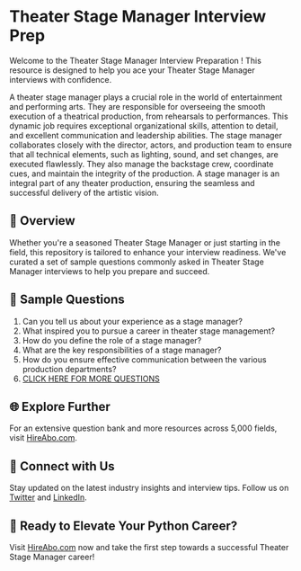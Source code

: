 # Theater Stage Manager Interview Prep

Welcome to the Theater Stage Manager Interview Preparation ! This resource is designed to help you ace your Theater Stage Manager interviews with confidence.

A theater stage manager plays a crucial role in the world of entertainment and performing arts. They are responsible for overseeing the smooth execution of a theatrical production, from rehearsals to performances. This dynamic job requires exceptional organizational skills, attention to detail, and excellent communication and leadership abilities. The stage manager collaborates closely with the director, actors, and production team to ensure that all technical elements, such as lighting, sound, and set changes, are executed flawlessly. They also manage the backstage crew, coordinate cues, and maintain the integrity of the production. A stage manager is an integral part of any theater production, ensuring the seamless and successful delivery of the artistic vision.

## 🚀 Overview

Whether you're a seasoned Theater Stage Manager or just starting in the field, this repository is tailored to enhance your interview readiness. We've curated a set of sample questions commonly asked in Theater Stage Manager interviews to help you prepare and succeed.

## 📝 Sample Questions

1. Can you tell us about your experience as a stage manager?
2. What inspired you to pursue a career in theater stage management?
3. How do you define the role of a stage manager?
4. What are the key responsibilities of a stage manager?
5. How do you ensure effective communication between the various production departments?
6. [CLICK HERE FOR MORE QUESTIONS](https://hireabo.com/job/16_3_2/Theater%20Stage%20Manager)

## 🌐 Explore Further

For an extensive question bank and more resources across 5,000 fields, visit [HireAbo.com](https://www.hireabo.com).

## 📱 Connect with Us

Stay updated on the latest industry insights and interview tips. Follow us on [Twitter](https://twitter.com/hireabo) and [LinkedIn](https://www.linkedin.com/in/hire-abo-3609972a8/).

## 🚀 Ready to Elevate Your Python Career?

Visit [HireAbo.com](https://www.hireabo.com) now and take the first step towards a successful Theater Stage Manager career!